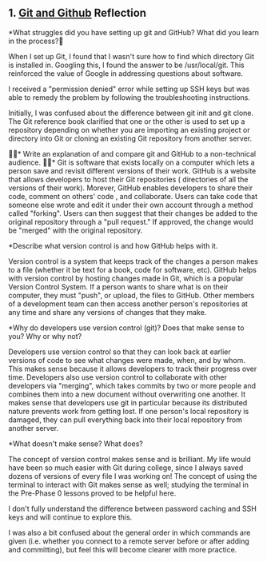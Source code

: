## 1. [Git and Github](1_get_started/readme.md) Reflection

*What struggles did you have setting up git and GitHub? What did you learn in the process?

When I set up Git, I found that I wasn't sure how to find which directory Git is installed in. Googling this, I found the answer to be /usr/local/git. This reinforced the value of Google in addressing questions about software.

I received a "permission denied" error while setting up SSH keys but was able to remedy the problem by following the troubleshooting instructions. 

Initially, I was confused about the difference between git init and git clone. The Git reference book clarified that one or the other is used to set up a repository depending on whether you are importing an existing project or directory into Git or cloning an existing Git repository from another server. 



* Write an explanation of and compare git and GitHub to a non-technical audience.
* 
Git is software that exists locally on a computer which lets a person save and revisit different versions of their work. GitHub is a website that allows developers to host their Git repositories ( directories of all the versions of their work). Morever, GitHub enables developers to share their code, comment on others' code , and collaborate. Users can take code that someone else wrote and edit it under their own account through a method called "forking". Users can then suggest that their changes be added to the original repository through a "pull request." If approved, the change would be "merged" with the original repository. 


*Describe what version control is and how GitHub helps with it.

Version control is a system that keeps track of the changes a person makes to a file (whether it be text for a book, code for software, etc). GitHub helps with version control by hosting changes made in Git, which is a popular Version Control System. If a person wants to share what is on their computer, they must "push", or upload, the files to GitHub. Other members of a development team can then access another person's repositories at any time and share any versions of changes that they make.



*Why do developers use version control (git)? Does that make sense to you? Why or why not?

Developers use version control so that they can look back at earlier versions of code to see what changes were made, when, and by whom. This makes sense because it allows developers to track their progress over time. Developers also use version control to collaborate with other developers via "merging", which takes commits by two or more people and combines them into a new document without overwriting one another.  It makes sense that developers use git in particular because its distributed nature prevents work from getting lost. If one person's local repository is damaged, they can pull everything back into their local repository from another server. 



*What doesn't make sense? What does?

The concept of version control makes sense and is brilliant. My life would have been so much easier with Git during college, since I always saved dozens of versions of every file I was working on! The concept of using the terminal to interact with Git makes sense as well; studying the  terminal in the Pre-Phase 0 lessons proved to be helpful here.

I don't fully understand the difference between password caching and SSH keys and will continue to explore this.

I was also a bit confused about the general order in which commands are given (i.e. whether you connect to a remote server before or after adding and committing), but feel this will become clearer with more practice.


